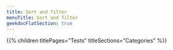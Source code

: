 ```yaml
---
title: Sort and filter
menuTitle: Sort and filter 
geekdocFlatSection: true
---
```


{{% children titlePages="Tests" titleSections="Categories" %}}
